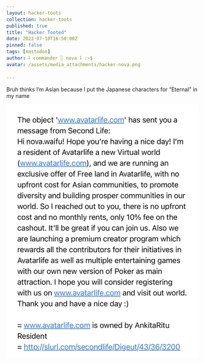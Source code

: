 ```yaml
---
layout: hacker-toots
collection: hacker-toots
published: true
title: "Hacker Tooted"
date: 2023-07-10T16:50:00Z
pinned: false
tags: [mastodon]
author: ⸸ commander ░ nova ⸸ :~$
avatar: /assets/media_attachments/hacker-nova.png

---
```


<p>Bruh thinks I’m Asian because I put the Japanese characters for “Eternal” in my name</p>

![media](/assets/media_attachments/files/110/690/814/838/572/334/original/c4b71248d6f24dda.jpeg)

